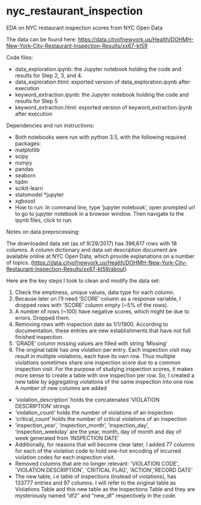 # nyc_restaurant_inspection
EDA on NYC restaurant inspection scores from NYC Open Data

The data can be found here: https://data.cityofnewyork.us/Health/DOHMH-New-York-City-Restaurant-Inspection-Results/xx67-kt59

Code files:
* data_exploration.ipynb: the Jupyter notebook holding the code and results for Step 2, 3, and 4.
* data_exploration.html: exported version of data_exploration.ipynb after execution
*	keyword_extraction.ipynb: the Jupyter notebook holding the code and results for Step 5
*	keyword_extraction.html: exported version of keyword_extraction.ipynb after execution

Dependencies and run instructions:
*	Both notebooks were run with python 3.5, with the following required packages:
  * matplotlib
  * scipy
  *	numpy
  *	pandas
  * seaborn
  * tqdm
  * scikit-learn
  * statsmodel
  *jupyter
  * xgboost
*	How to run:
In command line, type ‘jupyter notebook’, open prompted url to go to jupyter notebook in a browser window. Then navigate to the ipynb files, click to run.

Notes on data preprocessing:

The downloaded data set (as of 9/29/2017) has 396,617 rows with 18 columns. A column dictionary and data set description document are available online at NYC Open Data, which provide explanations on a number of topics. (https://data.cityofnewyork.us/Health/DOHMH-New-York-City-Restaurant-Inspection-Results/xx67-kt59/about) 

Here are the key steps I took to clean and modify the data set:
1. Check the emptiness, unique values, data type for each column.
2. Because later on I’ll need ‘SCORE’ column as a response variable, I dropped rows with ‘SCORE’ column empty (~5% of the rows).
3. A number of rows (~100) have negative scores, which might be due to errors. Dropped them.
4. Removing rows with inspection date as 1/1/1900. According to documentation, these entries are new establishments that have not full finished inspection.
5. ‘GRADE’ column missing values are filled with string ‘Missing’
6. The original table has one violation per entry. Each inspection visit may result in multiple violations, each have its own row. Thus multiple violations sometimes share one inspection score due to a common inspection visit. For the purpose of studying inspection scores, it makes more sense to create a table with one inspection per row. So, I created a new table by aggregating violations of the same inspection into one row. A number of new columns are added
  * ‘violation_description’ holds the concatenated ‘VIOLATION DESCRIPTION’ strings
  *	‘violation_count’ holds the number of violations of an inspection
  * ‘critical_count’ holds the number of critical violations of an inspection
  *	‘inspection_year’, ‘inspection_month’, ‘inspection_day’, ‘inspection_weekday’ are the year, month, day of month and day of week generated from ‘INSPECTION DATE’
  * Additionally, for reasons that will become clear later, I added 77 columns for each of the violation code to hold one-hot encoding of incurred violation codes for each inspection visit.
  *	Removed columns that are no longer relevant: 'VIOLATION CODE', 'VIOLATION DESCRIPTION', 'CRITICAL FLAG', 'ACTION','RECORD DATE'
  * The new table, i.e table of inspections (instead of violations), has 133777 entries and 97 columns. I will refer to the original table as Violations Table and this new table as the Inspections Table and they are mysteriously named “df2” and “new_df” respectively in the code.


